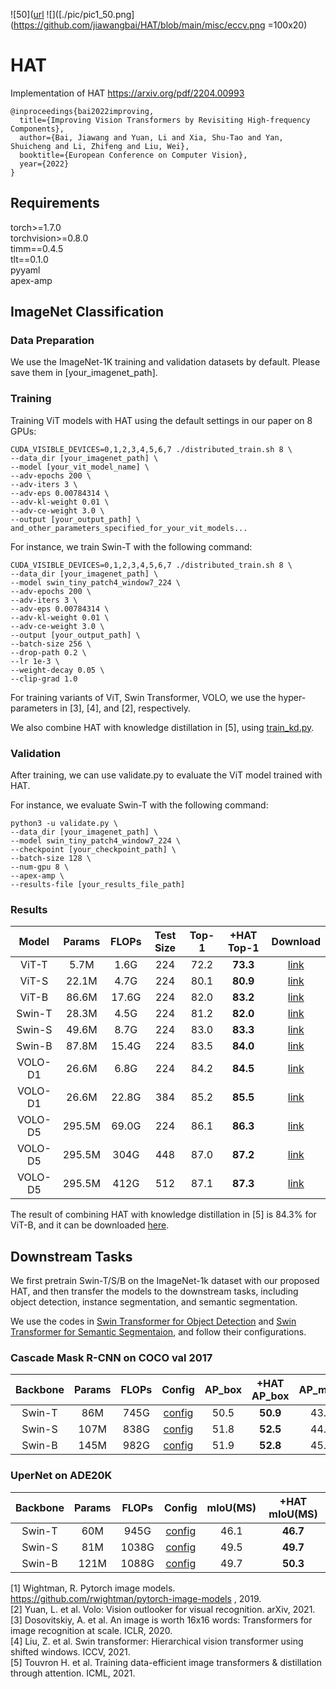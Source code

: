 ![50]([url](https://github.com/jiawangbai/HAT/blob/main/misc/eccv.png)
![]([./pic/pic1_50.png](https://github.com/jiawangbai/HAT/blob/main/misc/eccv.png =100x20)
# HAT

Implementation of HAT https://arxiv.org/pdf/2204.00993
```shell
@inproceedings{bai2022improving,
  title={Improving Vision Transformers by Revisiting High-frequency Components},
  author={Bai, Jiawang and Yuan, Li and Xia, Shu-Tao and Yan, Shuicheng and Li, Zhifeng and Liu, Wei},
  booktitle={European Conference on Computer Vision},
  year={2022}
}
```




## Requirements
torch>=1.7.0  
torchvision>=0.8.0  
timm==0.4.5  
tlt==0.1.0  
pyyaml  
apex-amp  

## ImageNet Classification

### Data Preparation
We use the ImageNet-1K training and validation datasets by default.
Please save them in [your_imagenet_path].


### Training
Training ViT models with HAT using the default settings in our paper on 8 GPUs:

```shell
CUDA_VISIBLE_DEVICES=0,1,2,3,4,5,6,7 ./distributed_train.sh 8 \
--data_dir [your_imagenet_path] \
--model [your_vit_model_name] \
--adv-epochs 200 \
--adv-iters 3 \
--adv-eps 0.00784314 \
--adv-kl-weight 0.01 \
--adv-ce-weight 3.0 \
--output [your_output_path] \
and_other_parameters_specified_for_your_vit_models...
```

For instance, we train Swin-T with the following command:
```shell
CUDA_VISIBLE_DEVICES=0,1,2,3,4,5,6,7 ./distributed_train.sh 8 \
--data_dir [your_imagenet_path] \
--model swin_tiny_patch4_window7_224 \
--adv-epochs 200 \
--adv-iters 3 \
--adv-eps 0.00784314 \
--adv-kl-weight 0.01 \
--adv-ce-weight 3.0 \
--output [your_output_path] \
--batch-size 256 \
--drop-path 0.2 \
--lr 1e-3 \
--weight-decay 0.05 \
--clip-grad 1.0
```
For training variants of ViT, Swin Transformer, VOLO, we use the hyper-parameters in [3], [4], and [2], respectively.


We also combine HAT with knowledge distillation in [5], using [train_kd.py]().

### Validation

After training, we can use validate.py to evaluate the ViT model trained with HAT.

For instance, we evaluate Swin-T with the following command:
```shell
python3 -u validate.py \
--data_dir [your_imagenet_path] \
--model swin_tiny_patch4_window7_224 \
--checkpoint [your_checkpoint_path] \
--batch-size 128 \
--num-gpu 8 \
--apex-amp \
--results-file [your_results_file_path]
```


### Results
| Model   | Params | FLOPs | Test Size | Top-1 | +HAT Top-1 | Download |
|:-:|:-:|:-:|:-:|:-:|:-:|:-:|
| ViT-T   | 5.7M   | 1.6G  | 224       | 72.2  | **73.3**      | [link](https://github.com/jiawangbai/HAT/releases/download/v0.0.1/hat_vit_tiny_patch16_224.pth.tar)|
| ViT-S   | 22.1M  | 4.7G  | 224       | 80.1  |  **80.9**     |[link](https://github.com/jiawangbai/HAT/releases/download/v0.0.1/hat_vit_small_patch16_224.pth.tar)|
| ViT-B   | 86.6M  | 17.6G | 224       | 82.0  |  **83.2**     |[link](https://github.com/jiawangbai/HAT/releases/download/v0.0.1/hat_vit_base_patch16_224.pth.tar)|
| Swin-T  | 28.3M  | 4.5G  | 224       | 81.2  |  **82.0**      |[link](https://github.com/jiawangbai/HAT/releases/download/v0.0.1/hat_swin_tiny_patch4_window7_224.pth.tar)|
| Swin-S  | 49.6M  | 8.7G  | 224       | 83.0  |  **83.3**      |[link](https://github.com/jiawangbai/HAT/releases/download/v0.0.1/hat_swin_small_patch4_window7_224.pth.tar)|
| Swin-B  | 87.8M  | 15.4G | 224       | 83.5  |  **84.0**       |[link](https://github.com/jiawangbai/HAT/releases/download/v0.0.1/hat_swin_base_patch4_window7_224.pth.tar)|
| VOLO-D1 | 26.6M  | 6.8G  | 224       | 84.2  |  **84.5**       |[link](https://github.com/jiawangbai/HAT/releases/download/v0.0.1/hat_volo_d1_224.pth.tar)|
| VOLO-D1 | 26.6M  | 22.8G | 384       | 85.2  |  **85.5**       |[link](https://github.com/jiawangbai/HAT/releases/download/v0.0.1/hat_volo_d1_384.pth.tar)|
| VOLO-D5 | 295.5M | 69.0G | 224       | 86.1  |  **86.3**       |[link](https://github.com/jiawangbai/HAT/releases/download/v0.0.1/hat_volo_d5_224.pth.tar)|
| VOLO-D5 | 295.5M | 304G  | 448       | 87.0  |  **87.2**      |[link](https://github.com/jiawangbai/HAT/releases/download/v0.0.1/hat_volo_d5_448.pth.tar)|
| VOLO-D5 | 295.5M | 412G  | 512       | 87.1  |  **87.3**      |[link](https://github.com/jiawangbai/HAT/releases/download/v0.0.1/hat_volo_d5_512.pth.tar)|

The result of combining HAT with knowledge distillation in [5] is 84.3% for ViT-B, and it can be downloaded [here](https://github.com/jiawangbai/HAT/releases/download/v0.0.1/hat_deit_base_distilled_patch16_224.pth.tar).

## Downstream Tasks

We first pretrain Swin-T/S/B on the ImageNet-1k dataset with our proposed HAT, and then transfer the models to the downstream tasks, including object detection, instance segmentation, and semantic segmentation. 

We use the codes in [Swin Transformer for Object Detection](https://github.com/SwinTransformer/Swin-Transformer-Object-Detection) and [Swin Transformer for Semantic Segmentaion](https://github.com/SwinTransformer/Swin-Transformer-Semantic-Segmentation), and follow their configurations.

### Cascade Mask R-CNN on COCO val 2017
| Backbone   | Params | FLOPs | Config| AP_box | +HAT AP_box | AP_mask | +HAT AP_mask |
|:-:|:-:|:-:|:-:|:-:|:-:|:-:|:-:|
| Swin-T  | 86M  | 745G  | [config](https://github.com/SwinTransformer/Swin-Transformer-Object-Detection/blob/master/configs/swin/cascade_mask_rcnn_swin_tiny_patch4_window7_mstrain_480-800_giou_4conv1f_adamw_3x_coco.py) | 50.5  |  **50.9**      |43.7| **43.9**      |
| Swin-S  | 107M  | 838G | [config](https://github.com/SwinTransformer/Swin-Transformer-Object-Detection/blob/master/configs/swin/cascade_mask_rcnn_swin_small_patch4_window7_mstrain_480-800_giou_4conv1f_adamw_3x_coco.py) | 51.8  |  **52.5**      |44.7| **45.4**      |
| Swin-B  | 145M  | 982G  | [config](https://github.com/SwinTransformer/Swin-Transformer-Object-Detection/blob/master/configs/swin/cascade_mask_rcnn_swin_base_patch4_window7_mstrain_480-800_giou_4conv1f_adamw_3x_coco.py) | 51.9  |  **52.8**       |45.0| **45.6**      |

### UperNet on ADE20K
| Backbone   | Params | FLOPs | Config| mIoU(MS) | +HAT mIoU(MS) |
|:-:|:-:|:-:|:-:|:-:|:-:|
| Swin-T  | 60M  | 945G  | [config](https://github.com/SwinTransformer/Swin-Transformer-Semantic-Segmentation/blob/main/configs/swin/upernet_swin_tiny_patch4_window7_512x512_160k_ade20k.py) | 46.1  |  **46.7**      |
| Swin-S  | 81M  | 1038G | [config](https://github.com/SwinTransformer/Swin-Transformer-Semantic-Segmentation/blob/main/configs/swin/upernet_swin_small_patch4_window7_512x512_160k_ade20k.py) | 49.5  |  **49.7**      |
| Swin-B  | 121M  | 1088G  | [config](https://github.com/SwinTransformer/Swin-Transformer-Semantic-Segmentation/blob/main/configs/swin/upernet_swin_base_patch4_window7_512x512_160k_ade20k.py) |  49.7 |  **50.3**       |


[1] Wightman, R. Pytorch image models. https://github.com/rwightman/pytorch-image-models , 2019.  
[2] Yuan, L. et al. Volo: Vision outlooker for visual recognition. arXiv, 2021.  
[3] Dosovitskiy, A. et al. An image is worth 16x16 words: Transformers for image recognition at scale. ICLR, 2020.  
[4] Liu, Z. et al. Swin transformer: Hierarchical vision transformer using shifted windows. ICCV, 2021.  
[5] Touvron H. et al. Training data-efficient image transformers & distillation through attention. ICML, 2021.
